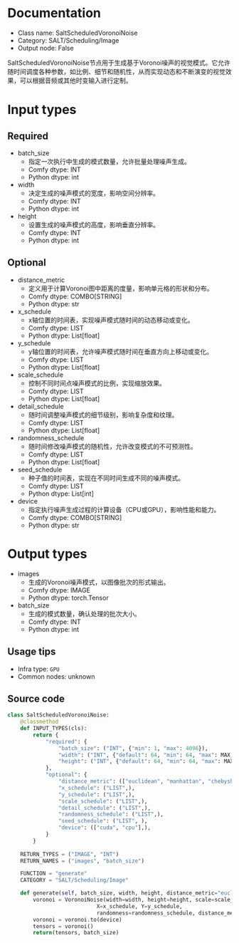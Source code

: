 
# Documentation
- Class name: SaltScheduledVoronoiNoise
- Category: SALT/Scheduling/Image
- Output node: False

SaltScheduledVoronoiNoise节点用于生成基于Voronoi噪声的视觉模式。它允许随时间调度各种参数，如比例、细节和随机性，从而实现动态和不断演变的视觉效果，可以根据音频或其他时变输入进行定制。

# Input types
## Required
- batch_size
    - 指定一次执行中生成的模式数量，允许批量处理噪声生成。
    - Comfy dtype: INT
    - Python dtype: int
- width
    - 决定生成的噪声模式的宽度，影响空间分辨率。
    - Comfy dtype: INT
    - Python dtype: int
- height
    - 设置生成的噪声模式的高度，影响垂直分辨率。
    - Comfy dtype: INT
    - Python dtype: int
## Optional
- distance_metric
    - 定义用于计算Voronoi图中距离的度量，影响单元格的形状和分布。
    - Comfy dtype: COMBO[STRING]
    - Python dtype: str
- x_schedule
    - x轴位置的时间表，实现噪声模式随时间的动态移动或变化。
    - Comfy dtype: LIST
    - Python dtype: List[float]
- y_schedule
    - y轴位置的时间表，允许噪声模式随时间在垂直方向上移动或变化。
    - Comfy dtype: LIST
    - Python dtype: List[float]
- scale_schedule
    - 控制不同时间点噪声模式的比例，实现缩放效果。
    - Comfy dtype: LIST
    - Python dtype: List[float]
- detail_schedule
    - 随时间调整噪声模式的细节级别，影响复杂度和纹理。
    - Comfy dtype: LIST
    - Python dtype: List[float]
- randomness_schedule
    - 随时间修改噪声模式的随机性，允许改变模式的不可预测性。
    - Comfy dtype: LIST
    - Python dtype: List[float]
- seed_schedule
    - 种子值的时间表，实现在不同时间生成不同的噪声模式。
    - Comfy dtype: LIST
    - Python dtype: List[int]
- device
    - 指定执行噪声生成过程的计算设备（CPU或GPU），影响性能和能力。
    - Comfy dtype: COMBO[STRING]
    - Python dtype: str

# Output types
- images
    - 生成的Voronoi噪声模式，以图像批次的形式输出。
    - Comfy dtype: IMAGE
    - Python dtype: torch.Tensor
- batch_size
    - 生成的模式数量，确认处理的批次大小。
    - Comfy dtype: INT
    - Python dtype: int


## Usage tips
- Infra type: `GPU`
- Common nodes: unknown


## Source code
```python
class SaltScheduledVoronoiNoise:
    @classmethod
    def INPUT_TYPES(cls):
        return {
            "required": {
                "batch_size": ("INT", {"min": 1, "max": 4096}),
                "width": ("INT", {"default": 64, "min": 64, "max": MAX_RESOLUTION}),
                "height": ("INT", {"default": 64, "min": 64, "max": MAX_RESOLUTION}),
            }, 
            "optional": {
                "distance_metric": (["euclidean", "manhattan", "chebyshev", "minkowski"],),
                "x_schedule": ("LIST",),
                "y_schedule": ("LIST",),
                "scale_schedule": ("LIST",),
                "detail_schedule": ("LIST",),
                "randomness_schedule": ("LIST",),
                "seed_schedule": ("LIST", ),
                "device": (["cuda", "cpu"],),
            }
        }
    
    RETURN_TYPES = ("IMAGE", "INT")
    RETURN_NAMES = ("images", "batch_size")

    FUNCTION = "generate"
    CATEGORY = "SALT/Scheduling/Image"

    def generate(self, batch_size, width, height, distance_metric="euclidean", x_schedule=[0], y_schedule=[0], z_schedule=[0], scale_schedule=[1.0], detail_schedule=[100], randomness_schedule=[1], seed_schedule=[0], device="cuda"):
        voronoi = VoronoiNoise(width=width, height=height, scale=scale_schedule, detail=detail_schedule, seed=seed_schedule, 
                            X=x_schedule, Y=y_schedule, 
                            randomness=randomness_schedule, distance_metric=distance_metric, batch_size=batch_size, device=device)
        voronoi = voronoi.to(device)
        tensors = voronoi()
        return(tensors, batch_size)

```
